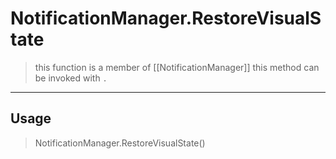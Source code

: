 # NotificationManager.RestoreVisualState
> this function is a member of [[NotificationManager]]
> this method can be invoked with `.`
-----
## Usage
> NotificationManager.RestoreVisualState()
